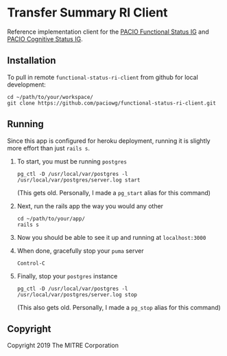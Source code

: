 # Transfer Summary RI Client

Reference implementation client for the [PACIO Functional Status 
IG](https://paciowg.github.io/functional-status-ig) and [PACIO Cognitive Status IG](https://paciowg.github.io/cognitive-status-ig).

## Installation

To pull in remote `functional-status-ri-client` from github for local development:

```
cd ~/path/to/your/workspace/
git clone https://github.com/paciowg/functional-status-ri-client.git
```

## Running

Since this app is configured for heroku deployment, running it is slightly 
more effort than just `rails s`.

1. To start, you must be running `postgres`

    ```
    pg_ctl -D /usr/local/var/postgres -l /usr/local/var/postgres/server.log start
    ```
    (This gets old. Personally, I made a `pg_start` alias for this command)

2. Next, run the rails app the way you would any other

    ```
    cd ~/path/to/your/app/
    rails s
    ```

3. Now you should be able to see it up and running at `localhost:3000`

4. When done, gracefully stop your `puma` server

    ```
    Control-C
    ```

5. Finally, stop your `postgres` instance

    ```
    pg_ctl -D /usr/local/var/postgres -l /usr/local/var/postgres/server.log stop
    ```
    (This also gets old. Personally, I made a `pg_stop` alias for this command)

## Copyright

Copyright 2019 The MITRE Corporation
